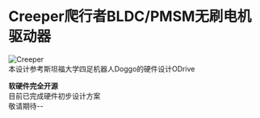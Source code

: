 # Creeper爬行者BLDC/PMSM无刷电机驱动器  
![Creeper](https://github.com/ChenJin0927/Creeper/blob/main/Image/Image.PNG)  
本设计参考斯坦福大学四足机器人Doggo的硬件设计ODrive  

**软硬件完全开源**  
目前已完成硬件初步设计方案  
敬请期待--
